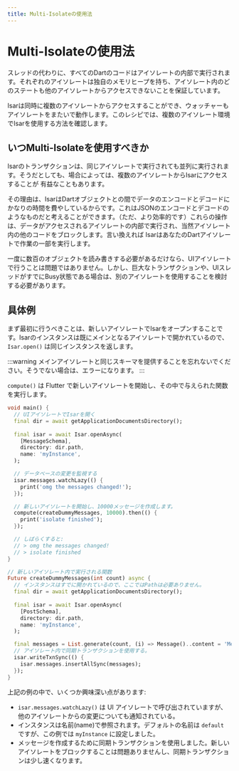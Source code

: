 ```yaml
---
title: Multi-Isolateの使用法
---
```


# Multi-Isolateの使用法

スレッドの代わりに、すべてのDartのコードはアイソレートの内部で実行されます。それぞれのアイソレートは独自のメモリヒープを持ち、アイソレート内のどのステートも他のアイソレートからアクセスできないことを保証しています。

Isarは同時に複数のアイソレートからアクセスすることができ、ウォッチャーもアイソレートをまたいで動作します。このレシピでは、複数のアイソレート環境でIsarを使用する方法を確認します。

## いつMulti-Isolateを使用すべきか

Isarのトランザクションは、同じアイソレートで実行されても並列に実行されます。そうだとしても、場合によっては、複数のアイソレートからIsarにアクセスすることが 有益なこともあります。

その理由は、IsarはDartオブジェクトとの間でデータのエンコードとデコードにかなりの時間を費やしているからです。これはJSONのエンコードとデコードのようなものだと考えることができます。（ただ、より効率的です）これらの操作は、データがアクセスされるアイソレートの内部で実行され、当然アイソレート内の他のコードをブロックします。言い換えれば IsarはあなたのDartアイソレートで作業の一部を実行します。

一度に数百のオブジェクトを読み書きする必要があるだけなら、UIアイソレートで行うことは問題ではありません。しかし、巨大なトランザクションや、UIスレッドがすでにBusy状態である場合は、別のアイソレートを使用することを検討する必要があります。

## 具体例

まず最初に行うべきことは、新しいアイソレートでIsarをオープンすることです。Isarのインスタンスは既にメインとなるアイソレートで開かれているので、 `Isar.open()` は同じインスタンスを返します。

:::warning
メインアイソレートと同じスキーマを提供することを忘れないでください。そうでない場合は、エラーになります。
:::

`compute()` は Flutter で新しいアイソレートを開始し、その中で与えられた関数を実行します。

```dart
void main() {
  // UIアイソレートでIsarを開く
  final dir = await getApplicationDocumentsDirectory();
  
  final isar = await Isar.openAsync(
    [MessageSchema],
    directory: dir.path,
    name: 'myInstance',
  );

  // データベースの変更を監視する
  isar.messages.watchLazy(() {
    print('omg the messages changed!');
  });

  // 新しいアイソレートを開始し、10000メッセージを作成します。
  compute(createDummyMessages, 10000).then(() {
    print('isolate finished');
  });

  // しばらくすると:
  // > omg the messages changed!
  // > isolate finished
}

// 新しいアイソレート内で実行される関数
Future createDummyMessages(int count) async {
  // インスタンスはすでに開かれているので、ここではPathは必要ありません。
  final dir = await getApplicationDocumentsDirectory();
  
  final isar = await Isar.openAsync(
    [PostSchema],
    directory: dir.path,
    name: 'myInstance',
  );

  final messages = List.generate(count, (i) => Message()..content = 'Message $i');
  // アイソレート内で同期トランザクションを使用する。
  isar.writeTxnSync(() {
    isar.messages.insertAllSync(messages);
  });
}
```

上記の例の中で、いくつか興味深い点があります:

- `isar.messages.watchLazy()` は UI アイソレートで呼び出されていますが、他のアイソレートからの変更についても通知されている。
- インスタンスは名前(name)で参照されます。デフォルトの名前は `default` ですが、この例では `myInstance` に設定しました。
- メッセージを作成するために同期トランザクションを使用しました。新しいアイソレートをブロックすることは問題ありませんし、同期トランザクションは少し速くなります。
